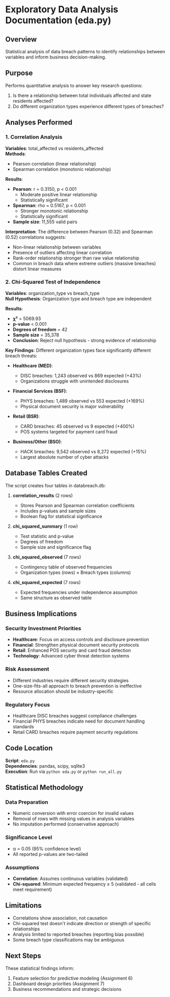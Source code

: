 # Exploratory Data Analysis Documentation (eda.py)

## Overview
Statistical analysis of data breach patterns to identify relationships between variables and inform business decision-making.

## Purpose
Performs quantitative analysis to answer key research questions:
1. Is there a relationship between total individuals affected and state residents affected?
2. Do different organization types experience different types of breaches?

## Analyses Performed

### 1. Correlation Analysis
**Variables**: total_affected vs residents_affected  
**Methods**: 
- Pearson correlation (linear relationship)
- Spearman correlation (monotonic relationship)

**Results**:
- **Pearson**: r = 0.3150, p < 0.001
  - Moderate positive linear relationship
  - Statistically significant
- **Spearman**: rho = 0.5167, p < 0.001
  - Stronger monotonic relationship
  - Statistically significant
- **Sample size**: 11,555 valid pairs

**Interpretation**:
The difference between Pearson (0.32) and Spearman (0.52) correlations suggests:
- Non-linear relationship between variables
- Presence of outliers affecting linear correlation
- Rank-order relationship stronger than raw value relationship
- Common in breach data where extreme outliers (massive breaches) distort linear measures

### 2. Chi-Squared Test of Independence
**Variables**: organization_type vs breach_type  
**Null Hypothesis**: Organization type and breach type are independent

**Results**:
- **χ²** = 5069.93
- **p-value** < 0.001
- **Degrees of freedom** = 42
- **Sample size** = 35,378
- **Conclusion**: Reject null hypothesis - strong evidence of relationship

**Key Findings**:
Different organization types face significantly different breach threats:

- **Healthcare (MED)**:
  - DISC breaches: 1,243 observed vs 869 expected (+43%)
  - Organizations struggle with unintended disclosures

- **Financial Services (BSF)**:
  - PHYS breaches: 1,489 observed vs 553 expected (+169%)
  - Physical document security is major vulnerability

- **Retail (BSR)**:
  - CARD breaches: 45 observed vs 9 expected (+400%)
  - POS systems targeted for payment card fraud

- **Business/Other (BSO)**:
  - HACK breaches: 9,542 observed vs 8,272 expected (+15%)
  - Largest absolute number of cyber attacks

## Database Tables Created

The script creates four tables in databreach.db:

1. **correlation_results** (2 rows)
   - Stores Pearson and Spearman correlation coefficients
   - Includes p-values and sample sizes
   - Boolean flag for statistical significance

2. **chi_squared_summary** (1 row)
   - Test statistic and p-value
   - Degrees of freedom
   - Sample size and significance flag

3. **chi_squared_observed** (7 rows)
   - Contingency table of observed frequencies
   - Organization types (rows) × Breach types (columns)

4. **chi_squared_expected** (7 rows)
   - Expected frequencies under independence assumption
   - Same structure as observed table

## Business Implications

### Security Investment Priorities
- **Healthcare**: Focus on access controls and disclosure prevention
- **Financial**: Strengthen physical document security protocols
- **Retail**: Enhanced POS security and card fraud detection
- **Technology**: Advanced cyber threat detection systems

### Risk Assessment
- Different industries require different security strategies
- One-size-fits-all approach to breach prevention is ineffective
- Resource allocation should be industry-specific

### Regulatory Focus
- Healthcare DISC breaches suggest compliance challenges
- Financial PHYS breaches indicate need for document handling standards
- Retail CARD breaches require payment security regulations

## Code Location
**Script**: `eda.py`  
**Dependencies**: pandas, scipy, sqlite3  
**Execution**: Run via `python eda.py` or `python run_all.py`

## Statistical Methodology

### Data Preparation
- Numeric conversion with error coercion for invalid values
- Removal of rows with missing values in analysis variables
- No imputation performed (conservative approach)

### Significance Level
- α = 0.05 (95% confidence level)
- All reported p-values are two-tailed

### Assumptions
- **Correlation**: Assumes continuous variables (validated)
- **Chi-squared**: Minimum expected frequency ≥ 5 (validated - all cells meet requirement)

## Limitations
- Correlations show association, not causation
- Chi-squared test doesn't indicate direction or strength of specific relationships
- Analysis limited to reported breaches (reporting bias possible)
- Some breach type classifications may be ambiguous

## Next Steps
These statistical findings inform:
1. Feature selection for predictive modeling (Assignment 6)
2. Dashboard design priorities (Assignment 7)
3. Business recommendations and strategic decisions
